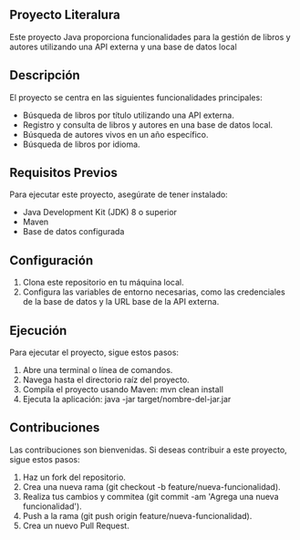 ## Proyecto Literalura
Este proyecto Java proporciona funcionalidades para la gestión de libros y autores utilizando una API externa y una base de datos local

## Descripción
El proyecto se centra en las siguientes funcionalidades principales:

- Búsqueda de libros por título utilizando una API externa.
- Registro y consulta de libros y autores en una base de datos local.
- Búsqueda de autores vivos en un año específico.
- Búsqueda de libros por idioma.

## Requisitos Previos
Para ejecutar este proyecto, asegúrate de tener instalado:

- Java Development Kit (JDK) 8 o superior
- Maven
- Base de datos configurada


## Configuración
1. Clona este repositorio en tu máquina local.
2. Configura las variables de entorno necesarias, como las credenciales de la base de datos y la URL base de la API externa.

   
## Ejecución
Para ejecutar el proyecto, sigue estos pasos:

1. Abre una terminal o línea de comandos.
2. Navega hasta el directorio raíz del proyecto.
3. Compila el proyecto usando Maven:
  mvn clean install
4. Ejecuta la aplicación:
  java -jar target/nombre-del-jar.jar


## Contribuciones
Las contribuciones son bienvenidas. Si deseas contribuir a este proyecto, sigue estos pasos:

1. Haz un fork del repositorio.
2. Crea una nueva rama (git checkout -b feature/nueva-funcionalidad).
3. Realiza tus cambios y commitea (git commit -am 'Agrega una nueva funcionalidad').
4. Push a la rama (git push origin feature/nueva-funcionalidad).
5. Crea un nuevo Pull Request.
